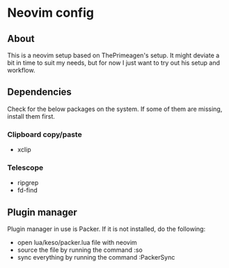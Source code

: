 # Neovim config

## About

This is a neovim setup based on ThePrimeagen's setup. It might deviate a bit in time to suit my needs, but for now I just want to try out his setup and workflow.

## Dependencies
Check for the below packages on the system. If some of them are missing, install them first.

### Clipboard copy/paste
- xclip

### Telescope
- ripgrep
- fd-find

## Plugin manager

Plugin manager in use is Packer. If it is not installed, do the following:
- open lua/keso/packer.lua file with neovim
- source the file by running the command :so
- sync everything by running the command :PackerSync
